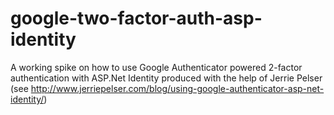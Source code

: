 # google-two-factor-auth-asp-identity

A working spike on how to use Google Authenticator powered 2-factor authentication with ASP.Net Identity produced with the help of Jerrie Pelser (see http://www.jerriepelser.com/blog/using-google-authenticator-asp-net-identity/)
